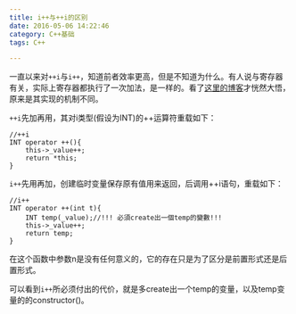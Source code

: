 ```yaml
---
title: i++与++i的区别
date: 2016-05-06 14:22:46
category: C++基础
tags: C++

---
```


一直以来对`++i`与`i++`，知道前者效率更高，但是不知道为什么。有人说与寄存器有关，实际上寄存器都执行了一次加法，是一样的。看了[这里的博客](http://falldog7.blogspot.jp/2007/10/programmer-i-i.html)才恍然大悟，原来是其实现的机制不同。

`++i`先加再用，其对i类型(假设为INT)的++运算符重载如下：
```
//++i
INT operator ++(){
	this->_value++;
	return *this;
}
```

`i++`先用再加，创建临时变量保存原有值用来返回，后调用++i语句，重载如下：
``` 
//i++
INT operator ++(int t){
	INT temp(_value);//!!! 必須create出一個temp的變數!!!
	this->_value++;
	return temp;
}

```
在这个函数中参数n是没有任何意义的，它的存在只是为了区分是前置形式还是后置形式。

可以看到`i++`所必须付出的代价，就是多create出一个temp的变量，以及temp变量的的constructor()。

